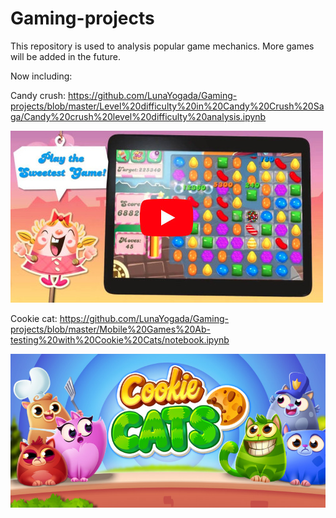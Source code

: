 # Gaming-projects

This repository is used to analysis popular game mechanics. More games will be added in the future.

Now including:

Candy crush: 
https://github.com/LunaYogada/Gaming-projects/blob/master/Level%20difficulty%20in%20Candy%20Crush%20Saga/Candy%20crush%20level%20difficulty%20analysis.ipynb

![candy crush](https://github.com/LunaYogada/Gaming-projects/blob/master/Level%20difficulty%20in%20Candy%20Crush%20Saga/img/candy_crush_video.jpeg)

Cookie cat: 
https://github.com/LunaYogada/Gaming-projects/blob/master/Mobile%20Games%20Ab-testing%20with%20Cookie%20Cats/notebook.ipynb

![cookie cat](https://github.com/LunaYogada/Gaming-projects/blob/master/Mobile%20Games%20Ab-testing%20with%20Cookie%20Cats/img/cookie_cats_title.jpeg)

